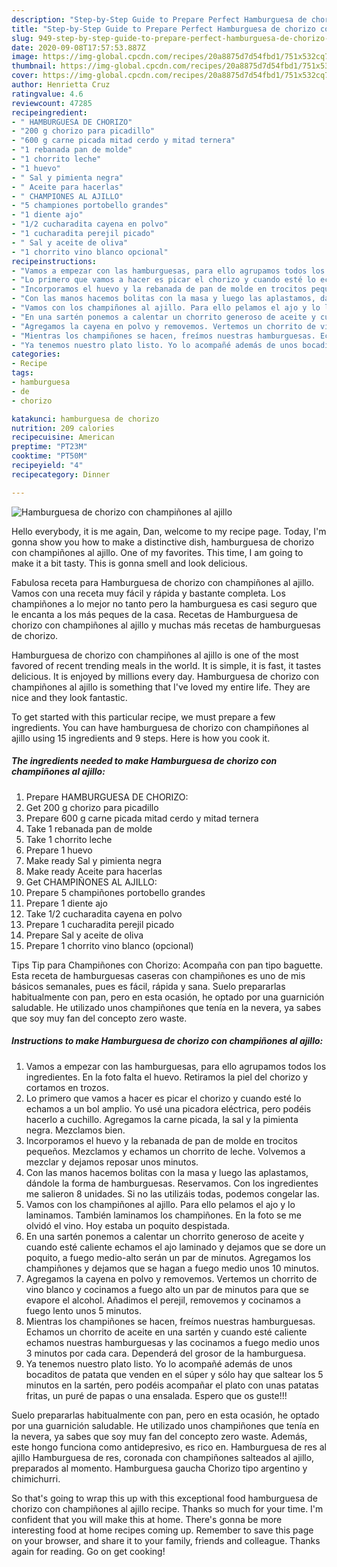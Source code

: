 ```yaml
---
description: "Step-by-Step Guide to Prepare Perfect Hamburguesa de chorizo con champiñones al ajillo"
title: "Step-by-Step Guide to Prepare Perfect Hamburguesa de chorizo con champiñones al ajillo"
slug: 949-step-by-step-guide-to-prepare-perfect-hamburguesa-de-chorizo-con-champinones-al-ajillo
date: 2020-09-08T17:57:53.887Z
image: https://img-global.cpcdn.com/recipes/20a8875d7d54fbd1/751x532cq70/hamburguesa-de-chorizo-con-champinones-al-ajillo-foto-principal.jpg
thumbnail: https://img-global.cpcdn.com/recipes/20a8875d7d54fbd1/751x532cq70/hamburguesa-de-chorizo-con-champinones-al-ajillo-foto-principal.jpg
cover: https://img-global.cpcdn.com/recipes/20a8875d7d54fbd1/751x532cq70/hamburguesa-de-chorizo-con-champinones-al-ajillo-foto-principal.jpg
author: Henrietta Cruz
ratingvalue: 4.6
reviewcount: 47285
recipeingredient:
- " HAMBURGUESA DE CHORIZO"
- "200 g chorizo para picadillo"
- "600 g carne picada mitad cerdo y mitad ternera"
- "1 rebanada pan de molde"
- "1 chorrito leche"
- "1 huevo"
- " Sal y pimienta negra"
- " Aceite para hacerlas"
- " CHAMPIONES AL AJILLO"
- "5 championes portobello grandes"
- "1 diente ajo"
- "1/2 cucharadita cayena en polvo"
- "1 cucharadita perejil picado"
- " Sal y aceite de oliva"
- "1 chorrito vino blanco opcional"
recipeinstructions:
- "Vamos a empezar con las hamburguesas, para ello agrupamos todos los ingredientes. En la foto falta el huevo. Retiramos la piel del chorizo y cortamos en trozos."
- "Lo primero que vamos a hacer es picar el chorizo y cuando esté lo echamos a un bol amplio. Yo usé una picadora eléctrica, pero podéis hacerlo a cuchillo. Agregamos la carne picada, la sal y la pimienta negra. Mezclamos bien."
- "Incorporamos el huevo y la rebanada de pan de molde en trocitos pequeños. Mezclamos y echamos un chorrito de leche. Volvemos a mezclar y dejamos reposar unos minutos."
- "Con las manos hacemos bolitas con la masa y luego las aplastamos, dándole la forma de hamburguesas. Reservamos. Con los ingredientes me salieron 8 unidades. Si no las utilizáis todas, podemos congelar las."
- "Vamos con los champiñones al ajillo. Para ello pelamos el ajo y lo laminamos. También laminamos los champiñones. En la foto se me olvidó el vino. Hoy estaba un poquito despistada."
- "En una sartén ponemos a calentar un chorrito generoso de aceite y cuando esté caliente echamos el ajo laminado y dejamos que se dore un poquito, a fuego medio-alto serán un par de minutos. Agregamos los champiñones y dejamos que se hagan a fuego medio unos 10 minutos."
- "Agregamos la cayena en polvo y removemos. Vertemos un chorrito de vino blanco y cocinamos a fuego alto un par de minutos para que se evapore el alcohol. Añadimos el perejil, removemos y cocinamos a fuego lento unos 5 minutos."
- "Mientras los champiñones se hacen, freímos nuestras hamburguesas. Echamos un chorrito de aceite en una sartén y cuando esté caliente echamos nuestras hamburguesas y las cocinamos a fuego medio unos 3 minutos por cada cara. Dependerá del grosor de la hamburguesa."
- "Ya tenemos nuestro plato listo. Yo lo acompañé además de unos bocaditos de patata que venden en el súper y sólo hay que saltear los 5 minutos en la sartén, pero podéis acompañar el plato con unas patatas fritas, un puré de papas o una ensalada. Espero que os guste!!!"
categories:
- Recipe
tags:
- hamburguesa
- de
- chorizo

katakunci: hamburguesa de chorizo 
nutrition: 209 calories
recipecuisine: American
preptime: "PT23M"
cooktime: "PT50M"
recipeyield: "4"
recipecategory: Dinner

---
```



![Hamburguesa de chorizo con champiñones al ajillo](https://img-global.cpcdn.com/recipes/20a8875d7d54fbd1/751x532cq70/hamburguesa-de-chorizo-con-champinones-al-ajillo-foto-principal.jpg)

Hello everybody, it is me again, Dan, welcome to my recipe page. Today, I'm gonna show you how to make a distinctive dish, hamburguesa de chorizo con champiñones al ajillo. One of my favorites. This time, I am going to make it a bit tasty. This is gonna smell and look delicious.

Fabulosa receta para Hamburguesa de chorizo con champiñones al ajillo. Vamos con una receta muy fácil y rápida y bastante completa. Los champiñones a lo mejor no tanto pero la hamburguesa es casi seguro que le encanta a los más peques de la casa. Recetas de Hamburguesa de chorizo con champiñones al ajillo y muchas más recetas de hamburguesas de chorizo.

Hamburguesa de chorizo con champiñones al ajillo is one of the most favored of recent trending meals in the world. It is simple, it is fast, it tastes delicious. It is enjoyed by millions every day. Hamburguesa de chorizo con champiñones al ajillo is something that I've loved my entire life. They are nice and they look fantastic.


To get started with this particular recipe, we must prepare a few ingredients. You can have hamburguesa de chorizo con champiñones al ajillo using 15 ingredients and 9 steps. Here is how you cook it.

<!--inarticleads1-->

##### The ingredients needed to make Hamburguesa de chorizo con champiñones al ajillo:

1. Prepare  HAMBURGUESA DE CHORIZO:
1. Get 200 g chorizo para picadillo
1. Prepare 600 g carne picada mitad cerdo y mitad ternera
1. Take 1 rebanada pan de molde
1. Take 1 chorrito leche
1. Prepare 1 huevo
1. Make ready  Sal y pimienta negra
1. Make ready  Aceite para hacerlas
1. Get  CHAMPIÑONES AL AJILLO:
1. Prepare 5 champiñones portobello grandes
1. Prepare 1 diente ajo
1. Take 1/2 cucharadita cayena en polvo
1. Prepare 1 cucharadita perejil picado
1. Prepare  Sal y aceite de oliva
1. Prepare 1 chorrito vino blanco (opcional)


Tips Tip para Champiñones con Chorizo: Acompaña con pan tipo baguette. Esta receta de hamburguesas caseras con champiñones es uno de mis básicos semanales, pues es fácil, rápida y sana. Suelo prepararlas habitualmente con pan, pero en esta ocasión, he optado por una guarnición saludable. He utilizado unos champiñones que tenía en la nevera, ya sabes que soy muy fan del concepto zero waste. 

<!--inarticleads2-->

##### Instructions to make Hamburguesa de chorizo con champiñones al ajillo:

1. Vamos a empezar con las hamburguesas, para ello agrupamos todos los ingredientes. En la foto falta el huevo. Retiramos la piel del chorizo y cortamos en trozos.
1. Lo primero que vamos a hacer es picar el chorizo y cuando esté lo echamos a un bol amplio. Yo usé una picadora eléctrica, pero podéis hacerlo a cuchillo. Agregamos la carne picada, la sal y la pimienta negra. Mezclamos bien.
1. Incorporamos el huevo y la rebanada de pan de molde en trocitos pequeños. Mezclamos y echamos un chorrito de leche. Volvemos a mezclar y dejamos reposar unos minutos.
1. Con las manos hacemos bolitas con la masa y luego las aplastamos, dándole la forma de hamburguesas. Reservamos. Con los ingredientes me salieron 8 unidades. Si no las utilizáis todas, podemos congelar las.
1. Vamos con los champiñones al ajillo. Para ello pelamos el ajo y lo laminamos. También laminamos los champiñones. En la foto se me olvidó el vino. Hoy estaba un poquito despistada.
1. En una sartén ponemos a calentar un chorrito generoso de aceite y cuando esté caliente echamos el ajo laminado y dejamos que se dore un poquito, a fuego medio-alto serán un par de minutos. Agregamos los champiñones y dejamos que se hagan a fuego medio unos 10 minutos.
1. Agregamos la cayena en polvo y removemos. Vertemos un chorrito de vino blanco y cocinamos a fuego alto un par de minutos para que se evapore el alcohol. Añadimos el perejil, removemos y cocinamos a fuego lento unos 5 minutos.
1. Mientras los champiñones se hacen, freímos nuestras hamburguesas. Echamos un chorrito de aceite en una sartén y cuando esté caliente echamos nuestras hamburguesas y las cocinamos a fuego medio unos 3 minutos por cada cara. Dependerá del grosor de la hamburguesa.
1. Ya tenemos nuestro plato listo. Yo lo acompañé además de unos bocaditos de patata que venden en el súper y sólo hay que saltear los 5 minutos en la sartén, pero podéis acompañar el plato con unas patatas fritas, un puré de papas o una ensalada. Espero que os guste!!!


Suelo prepararlas habitualmente con pan, pero en esta ocasión, he optado por una guarnición saludable. He utilizado unos champiñones que tenía en la nevera, ya sabes que soy muy fan del concepto zero waste. Además, este hongo funciona como antidepresivo, es rico en. Hamburguesa de res al ajillo Hamburguesa de res, coronada con champiñones salteados al ajillo, preparados al momento. Hamburguesa gaucha Chorizo tipo argentino y chimichurri. 

So that's going to wrap this up with this exceptional food hamburguesa de chorizo con champiñones al ajillo recipe. Thanks so much for your time. I'm confident that you will make this at home. There's gonna be more interesting food at home recipes coming up. Remember to save this page on your browser, and share it to your family, friends and colleague. Thanks again for reading. Go on get cooking!
